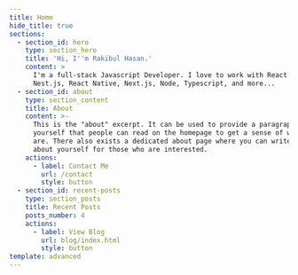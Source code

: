 ```yaml
---
title: Home
hide_title: true
sections:
  - section_id: hero
    type: section_hero
    title: 'Hi, I''m Rakibul Hasan.'
    content: >
      I'm a full-stack Javascript Developer. I love to work with React.js,
      Nest.js, React Native, Next.js, Node, Typescript, and more...
  - section_id: about
    type: section_content
    title: About
    content: >-
      This is the "about" excerpt. It can be used to provide a paragraph about
      yourself that people can read on the homepage to get a sense of who you
      are. There also exists a dedicated about page where you can write more
      about yourself for those who are interested.
    actions:
      - label: Contact Me
        url: /contact
        style: button
  - section_id: recent-posts
    type: section_posts
    title: Recent Posts
    posts_number: 4
    actions:
      - label: View Blog
        url: blog/index.html
        style: button
template: advanced
---
```

